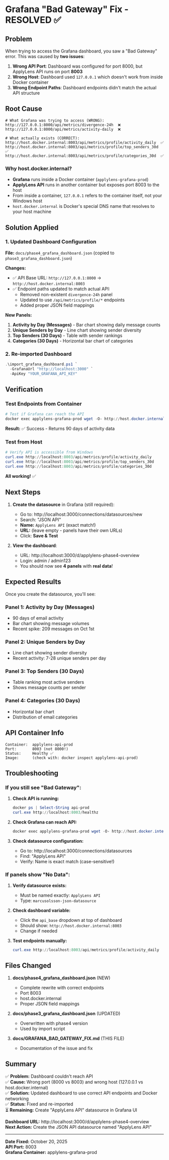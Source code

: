 # Grafana "Bad Gateway" Fix - RESOLVED ✅

## Problem

When trying to access the Grafana dashboard, you saw a "Bad Gateway" error. This was caused by **two issues**:

1. **Wrong API Port**: Dashboard was configured for port 8000, but ApplyLens API runs on port **8003**
2. **Wrong Host**: Dashboard used `127.0.0.1` which doesn't work from inside Docker container
3. **Wrong Endpoint Paths**: Dashboard endpoints didn't match the actual API structure

## Root Cause

```
# What Grafana was trying to access (WRONG):
http://127.0.0.1:8000/api/metrics/divergence-24h  ❌
http://127.0.0.1:8000/api/metrics/activity-daily  ❌

# What actually exists (CORRECT):
http://host.docker.internal:8003/api/metrics/profile/activity_daily  ✅
http://host.docker.internal:8003/api/metrics/profile/top_senders_30d  ✅
http://host.docker.internal:8003/api/metrics/profile/categories_30d  ✅
```

### Why host.docker.internal?

- **Grafana** runs inside a Docker container (`applylens-grafana-prod`)
- **ApplyLens API** runs in another container but exposes port 8003 to the host
- From inside a container, `127.0.0.1` refers to the container itself, not your Windows host
- `host.docker.internal` is Docker's special DNS name that resolves to your host machine

## Solution Applied

### 1. Updated Dashboard Configuration

**File:** `docs/phase4_grafana_dashboard.json` (copied to `phase3_grafana_dashboard.json`)

**Changes:**
- ✅ API Base URL: `http://127.0.0.1:8000` → `http://host.docker.internal:8003`
- ✅ Endpoint paths updated to match actual API:
  - Removed non-existent `divergence-24h` panel
  - Updated to use `/api/metrics/profile/*` endpoints
  - Added proper JSON field mappings

**New Panels:**
1. **Activity by Day (Messages)** - Bar chart showing daily message counts
2. **Unique Senders by Day** - Line chart showing sender diversity
3. **Top Senders (30 Days)** - Table with sender rankings
4. **Categories (30 Days)** - Horizontal bar chart of categories

### 2. Re-imported Dashboard

```powershell
.\import_grafana_dashboard.ps1 `
  -GrafanaUrl "http://localhost:3000" `
  -ApiKey "YOUR_GRAFANA_API_KEY"
```

## Verification

### Test Endpoints from Container

```powershell
# Test if Grafana can reach the API
docker exec applylens-grafana-prod wget -O- http://host.docker.internal:8003/api/metrics/profile/activity_daily
```

**Result:** ✅ Success - Returns 90 days of activity data

### Test from Host

```powershell
# Verify API is accessible from Windows
curl.exe http://localhost:8003/api/metrics/profile/activity_daily
curl.exe http://localhost:8003/api/metrics/profile/top_senders_30d
curl.exe http://localhost:8003/api/metrics/profile/categories_30d
```

**All working!** ✅

## Next Steps

1. **Create the datasource** in Grafana (still required):
   - Go to: http://localhost:3000/connections/datasources/new
   - Search: "JSON API"
   - **Name:** `ApplyLens API` (exact match!)
   - **URL:** (leave empty - panels have their own URLs)
   - Click: **Save & Test**

2. **View the dashboard**:
   - URL: http://localhost:3000/d/applylens-phase4-overview
   - Login: admin / admin123
   - You should now see **4 panels** with **real data**!

## Expected Results

Once you create the datasource, you'll see:

### Panel 1: Activity by Day (Messages)
- 90 days of email activity
- Bar chart showing message volumes
- Recent spike: 209 messages on Oct 1st

### Panel 2: Unique Senders by Day
- Line chart showing sender diversity
- Recent activity: 7-28 unique senders per day

### Panel 3: Top Senders (30 Days)
- Table ranking most active senders
- Shows message counts per sender

### Panel 4: Categories (30 Days)
- Horizontal bar chart
- Distribution of email categories

## API Container Info

```
Container:  applylens-api-prod
Port:       8003 (not 8000!)
Status:     Healthy ✅
Image:      (check with: docker inspect applylens-api-prod)
```

## Troubleshooting

### If you still see "Bad Gateway":

1. **Check API is running:**
   ```powershell
   docker ps | Select-String api-prod
   curl.exe http://localhost:8003/healthz
   ```

2. **Check Grafana can reach API:**
   ```powershell
   docker exec applylens-grafana-prod wget -O- http://host.docker.internal:8003/healthz
   ```

3. **Check datasource configuration:**
   - Go to: http://localhost:3000/connections/datasources
   - Find: "ApplyLens API"
   - Verify: Name is exact match (case-sensitive!)

### If panels show "No Data":

1. **Verify datasource exists:**
   - Must be named exactly: `ApplyLens API`
   - Type: `marcusolsson-json-datasource`

2. **Check dashboard variable:**
   - Click the `api_base` dropdown at top of dashboard
   - Should show: `http://host.docker.internal:8003`
   - Change if needed

3. **Test endpoints manually:**
   ```powershell
   curl.exe http://localhost:8003/api/metrics/profile/activity_daily
   ```

## Files Changed

1. **docs/phase4_grafana_dashboard.json** (NEW)
   - Complete rewrite with correct endpoints
   - Port 8003
   - host.docker.internal
   - Proper JSON field mappings

2. **docs/phase3_grafana_dashboard.json** (UPDATED)
   - Overwritten with phase4 version
   - Used by import script

3. **docs/GRAFANA_BAD_GATEWAY_FIX.md** (THIS FILE)
   - Documentation of the issue and fix

## Summary

✅ **Problem:** Dashboard couldn't reach API  
✅ **Cause:** Wrong port (8000 vs 8003) and wrong host (127.0.0.1 vs host.docker.internal)  
✅ **Solution:** Updated dashboard to use correct API endpoints and Docker networking  
✅ **Status:** Fixed and re-imported  
⏳ **Remaining:** Create "ApplyLens API" datasource in Grafana UI  

**Dashboard URL:** http://localhost:3000/d/applylens-phase4-overview  
**Next Action:** Create the JSON API datasource named "ApplyLens API"

---

**Date Fixed:** October 20, 2025  
**API Port:** 8003  
**Grafana Container:** applylens-grafana-prod
